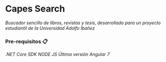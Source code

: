 # Capes Search

_Buscador sencillo de libros, revistas y tesis, desarrollado para un proyecto estudiantil de la Universidad Adolfo Ibañez_

### Pre-requisitos 📋

_.NET Core SDK_
_NODE JS Última versión_
_Angular 7_
